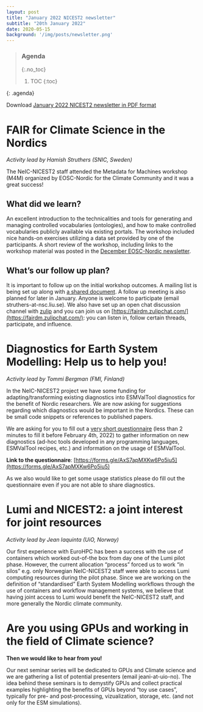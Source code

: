 ```yaml
---
layout: post
title: "January 2022 NICEST2 newsletter"
subtitle: "20th January 2022"
date: 2020-05-15
background: '/img/posts/newsletter.png'
---
```


> ### Agenda
> {:.no_toc}
> 1. TOC
> {:toc}
>
{: .agenda}

Download [January 2022 NICEST2 newsletter in PDF format](/nicest2/img/posts/2022-01-NICEST2Newsletter.pdf)


# FAIR for Climate Science in the Nordics 

*Activity lead by Hamish Struthers (SNIC, Sweden)*

The NeIC-NICEST2 staff attended the Metadata for Machines workshop (M4M) organized by EOSC-Nordic for the Climate Community and it was a great success!

## What did we learn?

An excellent introduction to the technicalities and tools for generating and managing controlled vocabularies (ontologies), and how to 
make controlled vocabularies publicly available via existing portals. The workshop included nice hands-on exercises utilizing a data 
set provided by one of the participants. A short review of the workshop, including links to the workshop material was posted in the 
[December EOSC-Nordic newsletter](https://www.eosc-nordic.eu/metadata-for-machines-workshop-m4m-is-another-great-success/).

## What’s our follow up plan?

It is important to follow up on the initial workshop outcomes. A mailing list is being set up along with [a shared document](https://docs.google.com/document/d/1D8ijGxJst12q6EK4tM6kiDqrPSSM_pfZLmU1KiD3hEQ/edit?usp=sharing). A follow up meeting is also planned for later in January. Anyone is welcome to participate (email struthers-at-nsc.liu.se).
We also have set up an open chat discussion channel with [zulip](https://zulip.com/) and you can join us on 
[https://fairdm.zulipchat.com/](https://fairdm.zulipchat.com/): you can listen in, follow certain threads, participate, and influence.

# Diagnostics for Earth System Modelling: Help us to help you!

*Activity lead by Tommi Bergman  (FMI, Finland)*

In the NeIC-NICEST2 project we have some funding for adapting/transforming existing diagnostics into ESMValTool diagnostics for the 
benefit of Nordic researchers. We are now asking for suggestions regarding which diagnostics would be important in the Nordics. 
These can be small code snippets or references to published papers. 

We are asking for you to fill out a [very short questionnaire](https://forms.gle/AxS7apMXKw6Po5iu5) (less than 2 minutes to fill it before February 4th, 2022) 
to gather information on new diagnostics (ad-hoc tools developed in any programming languages, ESMValTool recipes, etc.) and 
information on the usage of ESMValTool. 

**Link to the questionnaire**: [https://forms.gle/AxS7apMXKw6Po5iu5](https://forms.gle/AxS7apMXKw6Po5iu5)

As we also would like to get some usage statistics please do fill out the questionnaire even if you are not able to share diagnostics.

# Lumi and NICEST2: a joint interest for joint resources

*Activity lead by Jean Iaquinta  (UiO, Norway)*

Our first experience with EuroHPC has been a success with the use of containers which worked out-of-the box from day one of the Lumi pilot phase. However, the current allocation “process” forced us to work “in silos” e.g. only Norwegian NeIC-NICEST2 staff were able to access Lumi computing resources during the pilot phase. 
Since we are working on the definition of “standardised” Earth System Modelling workflows through the use of containers and workflow management systems, we believe that having joint access to Lumi would benefit the NeIC-NICEST2 staff, and more generally the Nordic climate community. 

# Are you using GPUs and working in the field of Climate science? 

**Then we would like to hear from you!** 

Our next seminar series will be dedicated to GPUs and Climate science and we are gathering a list of potential presenters (email jeani-at-uio-no). The idea behind these seminars is to demystify GPUs and collect practical examples highlighting the benefits of GPUs beyond “toy use cases”, typically for pre- and post-processing, vizualization, storage, etc. (and not only for the ESM simulations).


